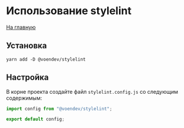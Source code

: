 # Использование stylelint

[На главную](../../README.md)

## Установка

```shell
yarn add -D @voendev/stylelint
```

## Настройка

В корне проекта создайте файл `stylelint.config.js` со следующим содержимым:

```js
import config from "@voendev/stylelint";

export default config;
```
